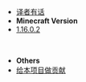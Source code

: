 * [译者有话](/README.md)
* **Minecraft Version**
* [1.16.0.2](/1.16.0.2/index.md)

<br>

* **Others**
* [给本项目做贡献](/CONTRIBUTE.md)